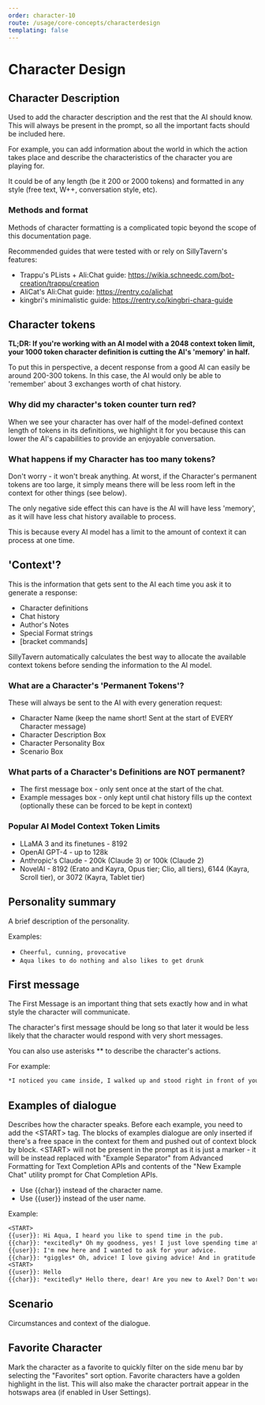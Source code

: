 ```yaml
---
order: character-10
route: /usage/core-concepts/characterdesign
templating: false
---
```


# Character Design

## Character Description

Used to add the character description and the rest that the AI should know. This will always be present in the prompt, so all the important facts should be included here.

For example, you can add information about the world in which the action takes place and describe the characteristics of the character you are playing for.

It could be of any length (be it 200 or 2000 tokens) and formatted in any style (free text, W++, conversation style, etc).

### Methods and format

Methods of character formatting is a complicated topic beyond the scope of this documentation page.

Recommended guides that were tested with or rely on SillyTavern's features:

* Trappu's PLists + Ali:Chat guide: <https://wikia.schneedc.com/bot-creation/trappu/creation>
* AliCat's Ali:Chat guide: <https://rentry.co/alichat>
* kingbri's minimalistic guide: <https://rentry.co/kingbri-chara-guide>

## Character tokens

**TL;DR: If you're working with an AI model with a 2048 context token limit, your 1000 token character definition is cutting the AI's 'memory' in half.**

To put this in perspective, a decent response from a good AI can easily be around 200-300 tokens. In this case, the AI would only be able to 'remember' about 3 exchanges worth of chat history.

### Why did my character's token counter turn red?

When we see your character has over half of the model-defined context length of tokens in its definitions, we highlight it for you because this can lower the AI's capabilities to provide an enjoyable conversation.

### What happens if my Character has too many tokens?

Don't worry - it won't break anything. At worst, if the Character's permanent tokens are too large, it simply means there will be less room left in the context for other things (see below).

The only negative side effect this can have is the AI will have less 'memory', as it will have less chat history available to process.

This is because every AI model has a limit to the amount of context it can process at one time.

## 'Context'?

This is the information that gets sent to the AI each time you ask it to generate a response:

* Character definitions
* Chat history
* Author's Notes
* Special Format strings
* [bracket commands]

SillyTavern automatically calculates the best way to allocate the available context tokens before sending the information to the AI model.

### What are a Character's 'Permanent Tokens'?

These will always be sent to the AI with every generation request:

* Character Name (keep the name short! Sent at the start of EVERY Character message)
* Character Description Box
* Character Personality Box
* Scenario Box

### What parts of a Character's Definitions are NOT permanent?

* The first message box - only sent once at the start of the chat.
* Example messages box - only kept until chat history fills up the context (optionally these can be forced to be kept in context)

### Popular AI Model Context Token Limits

* LLaMA 3 and its finetunes - 8192
* OpenAI GPT-4 - up to 128k
* Anthropic's Claude - 200k (Claude 3) or 100k (Claude 2)
* NovelAI - 8192 (Erato and Kayra, Opus tier; Clio, all tiers), 6144 (Kayra, Scroll tier), or 3072 (Kayra, Tablet tier)

## Personality summary

A brief description of the personality.

Examples:

* `Cheerful, cunning, provocative`
* `Aqua likes to do nothing and also likes to get drunk`

## First message

The First Message is an important thing that sets exactly how and in what style the character will communicate.

The character's first message should be long so that later it would be less likely that the character would respond with very short messages.

You can also use asterisks ** to describe the character's actions.

For example:

```txt
*I noticed you came inside, I walked up and stood right in front of you* Welcome. I'm glad to see you here. *I said with a toothy smug sunny smile looking you straight in the eye* What brings you...
```

## Examples of dialogue

Describes how the character speaks. Before each example, you need to add the \<START\> tag. The blocks of examples dialogue are only inserted if there's a free space in the context for them and pushed out of context block by block. \<START\> will not be present in the prompt as it is just a marker - it will be instead replaced with "Example Separator" from Advanced Formatting for Text Completion APIs and contents of the "New Example Chat" utility prompt for Chat Completion APIs.

* Use \{\{char\}\} instead of the character name.
* Use \{\{user\}\} instead of the user name.

Example:

```txt
<START>
{{user}}: Hi Aqua, I heard you like to spend time in the pub.
{{char}}: *excitedly* Oh my goodness, yes! I just love spending time at the pub! It's so much fun to talk to all the adventurers and hear about their exciting adventures! And you are?
{{user}}: I'm new here and I wanted to ask for your advice.
{{char}}: *giggles* Oh, advice! I love giving advice! And in gratitude for that, treat me to a drink! *gives signals to the bartender*
<START>
{{user}}: Hello
{{char}}: *excitedly* Hello there, dear! Are you new to Axel? Don't worry, I, Aqua the goddess of water, am here to help you! Do you need any assistance? And may I say, I look simply radiant today! *strikes a pose and looks at you with puppy eyes*
```

## Scenario

Circumstances and context of the dialogue.

## Favorite Character

Mark the character as a favorite to quickly filter on the side menu bar by selecting the "Favorites" sort option. Favorite characters have a golden highlight in the list. This will also make the character portrait appear in the hotswaps area (if enabled in User Settings).
